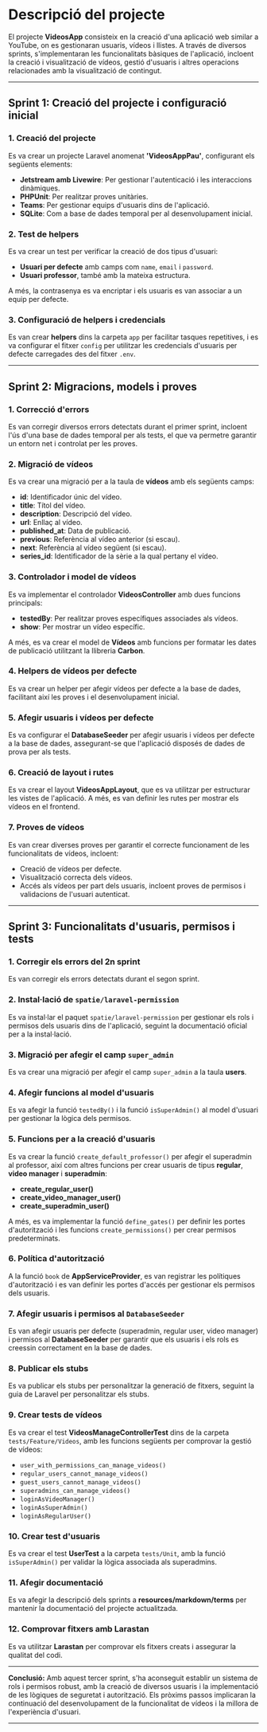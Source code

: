 # Descripció del projecte

El projecte **VideosApp** consisteix en la creació d'una aplicació web similar a YouTube, on es gestionaran usuaris, vídeos i llistes. A través de diversos sprints, s'implementaran les funcionalitats bàsiques de l'aplicació, incloent la creació i visualització de vídeos, gestió d'usuaris i altres operacions relacionades amb la visualització de contingut.

---

## Sprint 1: Creació del projecte i configuració inicial

### 1. Creació del projecte
Es va crear un projecte Laravel anomenat **'VideosAppPau'**, configurant els següents elements:

- **Jetstream amb Livewire**: Per gestionar l'autenticació i les interaccions dinàmiques.
- **PHPUnit**: Per realitzar proves unitàries.
- **Teams**: Per gestionar equips d'usuaris dins de l'aplicació.
- **SQLite**: Com a base de dades temporal per al desenvolupament inicial.

### 2. Test de helpers
Es va crear un test per verificar la creació de dos tipus d'usuari:

- **Usuari per defecte** amb camps com `name`, `email` i `password`.
- **Usuari professor**, també amb la mateixa estructura.

A més, la contrasenya es va encriptar i els usuaris es van associar a un equip per defecte.

### 3. Configuració de helpers i credencials
Es van crear **helpers** dins la carpeta `app` per facilitar tasques repetitives, i es va configurar el fitxer `config` per utilitzar les credencials d'usuaris per defecte carregades des del fitxer `.env`.

---

## Sprint 2: Migracions, models i proves

### 1. Correcció d'errors
Es van corregir diversos errors detectats durant el primer sprint, incloent l'ús d'una base de dades temporal per als tests, el que va permetre garantir un entorn net i controlat per les proves.

### 2. Migració de vídeos
Es va crear una migració per a la taula de **vídeos** amb els següents camps:

- **id**: Identificador únic del vídeo.
- **title**: Títol del vídeo.
- **description**: Descripció del vídeo.
- **url**: Enllaç al vídeo.
- **published_at**: Data de publicació.
- **previous**: Referència al vídeo anterior (si escau).
- **next**: Referència al vídeo següent (si escau).
- **series_id**: Identificador de la sèrie a la qual pertany el vídeo.

### 3. Controlador i model de vídeos
Es va implementar el controlador **VideosController** amb dues funcions principals:

- **testedBy**: Per realitzar proves específiques associades als vídeos.
- **show**: Per mostrar un vídeo específic.

A més, es va crear el model de **Vídeos** amb funcions per formatar les dates de publicació utilitzant la llibreria **Carbon**.

### 4. Helpers de vídeos per defecte
Es va crear un helper per afegir vídeos per defecte a la base de dades, facilitant així les proves i el desenvolupament inicial.

### 5. Afegir usuaris i vídeos per defecte
Es va configurar el **DatabaseSeeder** per afegir usuaris i vídeos per defecte a la base de dades, assegurant-se que l'aplicació disposés de dades de prova per als tests.

### 6. Creació de layout i rutes
Es va crear el layout **VideosAppLayout**, que es va utilitzar per estructurar les vistes de l'aplicació. A més, es van definir les rutes per mostrar els vídeos en el frontend.

### 7. Proves de vídeos
Es van crear diverses proves per garantir el correcte funcionament de les funcionalitats de vídeos, incloent:

- Creació de vídeos per defecte.
- Visualització correcta dels vídeos.
- Accés als vídeos per part dels usuaris, incloent proves de permisos i validacions de l'usuari autenticat.

---

## Sprint 3: Funcionalitats d'usuaris, permisos i tests

### 1. Corregir els errors del 2n sprint
Es van corregir els errors detectats durant el segon sprint.

### 2. Instal·lació de `spatie/laravel-permission`
Es va instal·lar el paquet `spatie/laravel-permission` per gestionar els rols i permisos dels usuaris dins de l'aplicació, seguint la documentació oficial per a la instal·lació.

### 3. Migració per afegir el camp `super_admin`
Es va crear una migració per afegir el camp `super_admin` a la taula **users**.

### 4. Afegir funcions al model d'usuaris
Es va afegir la funció `testedBy()` i la funció `isSuperAdmin()` al model d'usuari per gestionar la lògica dels permisos.

### 5. Funcions per a la creació d'usuaris
Es va crear la funció `create_default_professor()` per afegir el superadmin al professor, així com altres funcions per crear usuaris de tipus **regular**, **video manager** i **superadmin**:

- **create_regular_user()**
- **create_video_manager_user()**
- **create_superadmin_user()**

A més, es va implementar la funció `define_gates()` per definir les portes d'autorització i les funcions `create_permissions()` per crear permisos predeterminats.

### 6. Política d'autorització
A la funció `book` de **AppServiceProvider**, es van registrar les polítiques d'autorització i es van definir les portes d'accés per gestionar els permisos dels usuaris.

### 7. Afegir usuaris i permisos al `DatabaseSeeder`
Es van afegir usuaris per defecte (superadmin, regular user, video manager) i permisos al **DatabaseSeeder** per garantir que els usuaris i els rols es creessin correctament en la base de dades.

### 8. Publicar els stubs
Es va publicar els stubs per personalitzar la generació de fitxers, seguint la guia de Laravel per personalitzar els stubs.

### 9. Crear tests de vídeos
Es va crear el test **VideosManageControllerTest** dins de la carpeta `tests/Feature/Videos`, amb les funcions següents per comprovar la gestió de vídeos:

- `user_with_permissions_can_manage_videos()`
- `regular_users_cannot_manage_videos()`
- `guest_users_cannot_manage_videos()`
- `superadmins_can_manage_videos()`
- `loginAsVideoManager()`
- `loginAsSuperAdmin()`
- `loginAsRegularUser()`

### 10. Crear test d'usuaris
Es va crear el test **UserTest** a la carpeta `tests/Unit`, amb la funció `isSuperAdmin()` per validar la lògica associada als superadmins.

### 11. Afegir documentació
Es va afegir la descripció dels sprints a **resources/markdown/terms** per mantenir la documentació del projecte actualitzada.

### 12. Comprovar fitxers amb Larastan
Es va utilitzar **Larastan** per comprovar els fitxers creats i assegurar la qualitat del codi.

---

**Conclusió:**
Amb aquest tercer sprint, s'ha aconseguit establir un sistema de rols i permisos robust, amb la creació de diversos usuaris i la implementació de les lògiques de seguretat i autorització. Els pròxims passos implicaran la continuació del desenvolupament de la funcionalitat de vídeos i la millora de l'experiència d'usuari.

---
